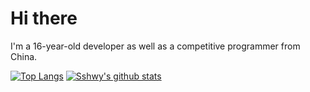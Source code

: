 # Hi there

I'm a 16-year-old developer as well as a competitive programmer from China.

[![Top Langs](https://github-readme-stats.vercel.app/api/top-langs/?username=sshwy&layout=compact&exclude_repo=backup-pages,sshwy.github.io)](https://github.com/anuraghazra/github-readme-stats) [![Sshwy's github stats](https://github-readme-stats.vercel.app/api?username=sshwy)](https://github.com/anuraghazra/github-readme-stats)


